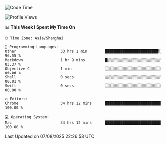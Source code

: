 <!--START_SECTION:waka-->
![Code Time](http://img.shields.io/badge/Code%20Time-4%2C313%20hrs%2057%20mins-blue)

![Profile Views](http://img.shields.io/badge/Profile%20Views-0-blue)

📊 **This Week I Spent My Time On** 

```text
🕑︎ Time Zone: Asia/Shanghai

💬 Programming Languages: 
Other                    33 hrs 1 min        ████████████████████████░   96.55 % 
Markdown                 1 hr 9 mins         █░░░░░░░░░░░░░░░░░░░░░░░░   03.37 % 
Objective-C              1 min               ░░░░░░░░░░░░░░░░░░░░░░░░░   00.06 % 
Shell                    0 secs              ░░░░░░░░░░░░░░░░░░░░░░░░░   00.01 % 
Swift                    0 secs              ░░░░░░░░░░░░░░░░░░░░░░░░░   00.00 % 

🔥 Editors: 
Chrome                   34 hrs 12 mins      █████████████████████████   100.00 % 

💻 Operating System: 
Mac                      34 hrs 12 mins      █████████████████████████   100.00 % 
```


 Last Updated on 07/08/2025 22:26:58 UTC
<!--END_SECTION:waka-->